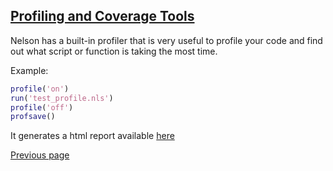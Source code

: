 ## [Profiling and Coverage Tools](PROFILER.md)

Nelson has a built-in profiler that is very useful to profile your code and find out what script or function is taking the most time.

Example:

```matlab
profile('on')
run('test_profile.nls')
profile('off')
profsave()
```

It generates a html report available [here](https://nelson-lang.github.io/nelson-website/profile_result/index.html)

[Previous page](FEATURES.md)
